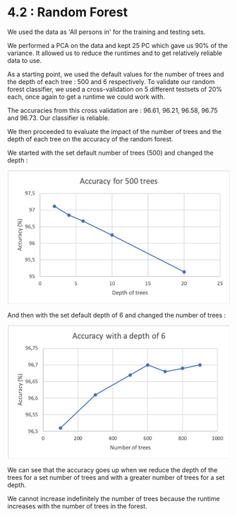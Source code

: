 # 4.2 : Random Forest

We used the data as 'All persons in' for the training and testing sets.

We performed a PCA on the data and kept 25 PC which gave us 90% of the variance. It allowed us to reduce the runtimes and
to get relatively reliable data to use.

As a starting point, we used the default values for the number of trees and the depth of each tree : 500 and 6 respectively.
To validate our random forest classifier, we used a cross-validation on 5 different testsets of 20% each, once again to get 
a runtime we could work with.

The accuracies from this cross validation are : 96.61, 96.21, 96.58, 96.75 and 96.73. Our classifier is reliable.

We then proceeded to evaluate the impact of the number of trees and the depth of each tree on the accuracy of the random forest.

We started with the set default number of trees (500) and changed the depth :

![](./RF_depth.png)

And then with the set default depth of 6 and changed the number of trees :

![](./RF_trees.png)

We can see that the accuracy goes up when we reduce the depth of the trees for a set number of trees and with a greater number of trees for a set depth.

We cannot increase indefinitely the number of trees because the runtime increases with the number of trees in the forest.
